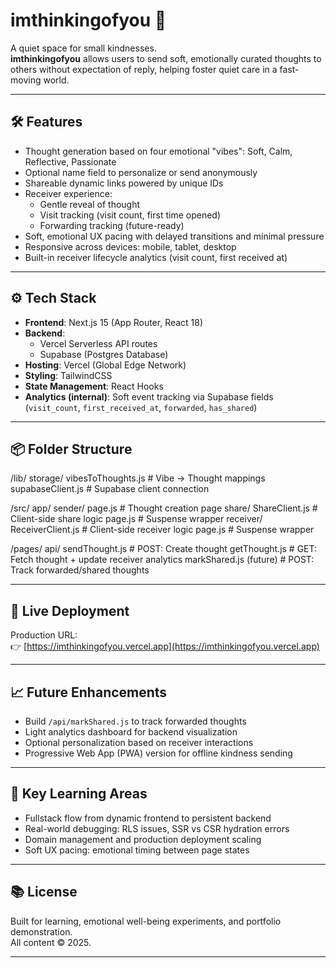 # imthinkingofyou 🌸

A quiet space for small kindnesses.  
**imthinkingofyou** allows users to send soft, emotionally curated thoughts to others without expectation of reply, helping foster quiet care in a fast-moving world.

---

## 🛠 Features

- Thought generation based on four emotional "vibes": Soft, Calm, Reflective, Passionate
- Optional name field to personalize or send anonymously
- Shareable dynamic links powered by unique IDs
- Receiver experience:
  - Gentle reveal of thought
  - Visit tracking (visit count, first time opened)
  - Forwarding tracking (future-ready)
- Soft, emotional UX pacing with delayed transitions and minimal pressure
- Responsive across devices: mobile, tablet, desktop
- Built-in receiver lifecycle analytics (visit count, first received at)

---

## ⚙️ Tech Stack

- **Frontend**: Next.js 15 (App Router, React 18)
- **Backend**: 
  - Vercel Serverless API routes
  - Supabase (Postgres Database)
- **Hosting**: Vercel (Global Edge Network)
- **Styling**: TailwindCSS
- **State Management**: React Hooks
- **Analytics (internal)**: Soft event tracking via Supabase fields (`visit_count`, `first_received_at`, `forwarded`, `has_shared`)

---

## 📦 Folder Structure

/lib/ storage/ vibesToThoughts.js # Vibe → Thought mappings supabaseClient.js # Supabase client connection

/src/ app/ sender/ page.js # Thought creation page share/ ShareClient.js # Client-side share logic page.js # Suspense wrapper receiver/ ReceiverClient.js # Client-side receiver logic page.js # Suspense wrapper

/pages/ api/ sendThought.js # POST: Create thought getThought.js # GET: Fetch thought + update receiver analytics markShared.js (future) # POST: Track forwarded/shared thoughts


---

## 🚀 Live Deployment

Production URL:  
👉 [https://imthinkingofyou.vercel.app](https://imthinkingofyou.vercel.app)

---

## 📈 Future Enhancements

- Build `/api/markShared.js` to track forwarded thoughts
- Light analytics dashboard for backend visualization
- Optional personalization based on receiver interactions
- Progressive Web App (PWA) version for offline kindness sending

---

## 🧠 Key Learning Areas

- Fullstack flow from dynamic frontend to persistent backend
- Real-world debugging: RLS issues, SSR vs CSR hydration errors
- Domain management and production deployment scaling
- Soft UX pacing: emotional timing between page states

---

## 📚 License

Built for learning, emotional well-being experiments, and portfolio demonstration.  
All content © 2025.

---


